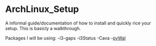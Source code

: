 # ArchLinux_Setup
A informal guide/documentation of how to install and quickly rice your setup.
This is basicly a walkthrough.

Packages I will be using:
-i3-gaps
-i3Status
-Cava
-[pyWal](https://github.com/dylanaraps/pywal)
